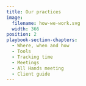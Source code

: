 ```yaml
---
title: Our practices
image:
  filename: how-we-work.svg
  width: 366
position: 2
playbook-section-chapters:
  - Where, when and how
  - Tools
  - Tracking time
  - Meetings
  - All Hands meeting
  - Client guide
---
```

